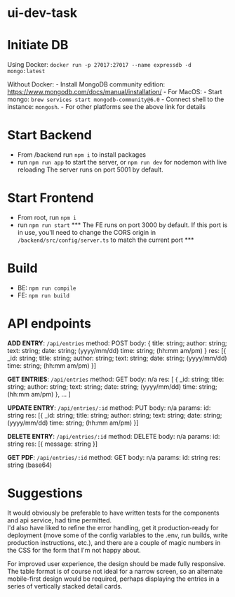 # ui-dev-task

# Initiate DB
Using Docker:
    `docker run -p 27017:27017 --name expressdb -d mongo:latest`

Without Docker:
    - Install MongoDB community edition: https://www.mongodb.com/docs/manual/installation/
    - For MacOS:
        - Start mongo: `brew services start mongodb-community@6.0`
        - Connect shell to the instance: `mongosh`.
    - For other platforms see the above link for details

# Start Backend
- From /backend run `npm i` to install packages
- run `npm run app` to start the server, or `npm run dev` for nodemon with live reloading
The server runs on port 5001 by default.

# Start Frontend
- From root, run `npm i` 
- run `npm run start`
*** The FE runs on port 3000 by default.  If this port is in use, you'll need to change the CORS origin in `/backend/src/config/server.ts` to match the current port ***

# Build
- BE: `npm run compile`
- FE: `npm run build`

# API endpoints

__ADD ENTRY__:
    `/api/entries`
    method: POST
    body: {
        title: string;
        author: string;
        text: string;
        date: string; (yyyy/mm/dd)
        time: string; (hh:mm am/pm)
    }
    res: [{
            _id: string;
            title: string;
            author: string;
            text: string;
            date: string; (yyyy/mm/dd)
            time: string; (hh:mm am/pm) 
        }]

__GET ENTRIES__:
    `/api/entries`
    method: GET
    body: n/a
    res: [
            {
                _id: string;
                title: string;
                author: string;
                text: string;
                date: string; (yyyy/mm/dd)
                time: string; (hh:mm am/pm) 
            }, 
            ...
        ]

__UPDATE ENTRY__:
    `/api/entries/:id`
    method: PUT
    body: n/a
    params: id: string
    res: [{
            _id: string;
            title: string;
            author: string;
            text: string;
            date: string; (yyyy/mm/dd)
            time: string; (hh:mm am/pm) 
        }]

__DELETE ENTRY__:
    `/api/entries/:id`
    method: DELETE
    body: n/a
    params: id: string
    res: [{
            message: string
        }]

__GET PDF__:
    `/api/entries/:id`
    method: GET
    body: n/a
    params: id: string
    res: string (base64)


# Suggestions
It would obviously be preferable to have written tests for the components and api service, had time permitted.  
I'd also have liked to refine the error handling, get it production-ready for deployment (move some of the config variables to the .env, run builds, write production instructions, etc.), and there are a couple of magic numbers in the CSS for the form that I'm not happy about.

For improved user experience, the design should be made fully responsive.  The table format is of course not ideal for a narrow screen, so an alternate mobile-first design would be required, perhaps displaying the entries in a series of vertically stacked detail cards.
